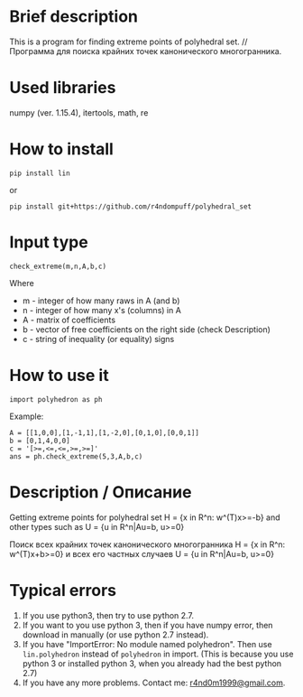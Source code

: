 # Brief description
This is a program for finding extreme points of polyhedral set. //
Программа для поиска крайних точек канонического многогранника.

# Used libraries
numpy (ver. 1.15.4), itertools, math, re

# How to install

    pip install lin

or

    pip install git+https://github.com/r4ndompuff/polyhedral_set

# Input type

    check_extreme(m,n,A,b,c)
    
Where

* m - integer of how many raws in A (and b)
* n - integer of how many x's (columns) in A
* A - matrix of coefficients
* b - vector of free coefficients on the right side (check 
  Description)
* c - string of inequality (or equality) signs 

# How to use it

    import polyhedron as ph

Example:

    A = [[1,0,0],[1,-1,1],[1,-2,0],[0,1,0],[0,0,1]]
    b = [0,1,4,0,0]
    c = '[>=,<=,<=,>=,>=]'
    ans = ph.check_extreme(5,3,A,b,c)

# Description / Описание

Getting extreme points for polyhedral set H = {x in R^n: w^(T)x>=-b} and other 
types such as U = {u in R^n|Au=b, u>=0}

Поиск всех крайних точек канонического многогранника H = {x in R^n: w^(T)x+b>=0} 
и всех его частных случаев U = {u in R^n|Au=b, u>=0}

# Typical errors

1) If you use python3, then try to use python 2.7.
2) If you want to you use python 3, then if you have numpy error, then download 
   in manually (or use python 2.7 instead).
3) If you have "ImportError: No module named polyhedron". Then use 
   `lin.polyhedron` instead of `polyhedron` in import. (This is because you use 
   python 3 or installed python 3, when you already had the best python 2.7)
4) If you have any more problems. Contact me: r4nd0m1999@gmail.com.
